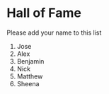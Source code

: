 # Hall of Fame
Please add your name to this list

1. Jose
2. Alex
3. Benjamin
4. Nick
5. Matthew
6. Sheena

